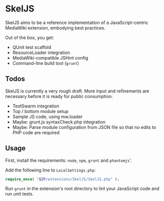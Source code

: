 SkelJS
======
SkelJS aims to be a reference implementation of a JavaScript-centric MediaWiki
extension, embodying best practices.

Out of the box, you get:

- QUnit test scaffold
- ResourceLoader integration
- MediaWiki-compatible JSHint config
- Command-line build tool (`grunt`)

Todos
-----
SkelJS is currently a very rough draft. More input and refinements are
necessary before it is ready for public consumption.

- TestSwarm integration
- Top / bottom module setup
- Sample JS code, using mw.loader
- Maybe: grunt.js syntaxCheck.php integration
- Maybe: Parse module configuration from JSON file so that no edits to PHP code
  are required

Usage
-----
First, install the requirements: `node`, `npm`, `grunt` and `phantomjs`'.

Add the following line to `LocalSettings.php`:

```php
require_once( "$IP/extensions/SkelJS/SkelJS.php" );
```

Run `grunt` in the extension's root directory to lint your JavaScript code and
run unit tests.
